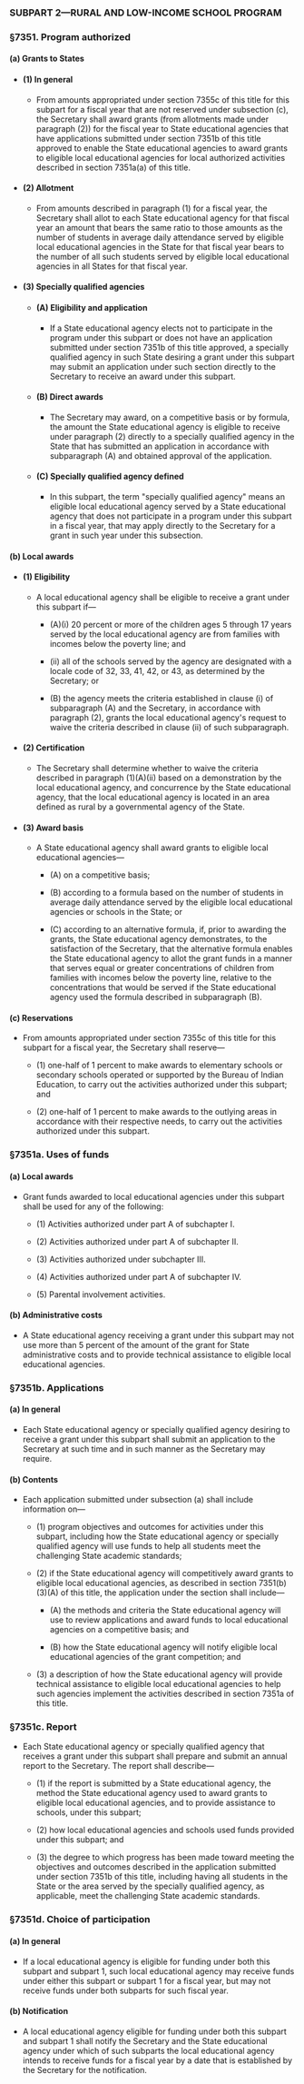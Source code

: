 ### SUBPART 2—RURAL AND LOW-INCOME SCHOOL PROGRAM

### §7351. Program authorized
#### (a) Grants to States
* #### (1) In general
  * From amounts appropriated under section 7355c of this title for this subpart for a fiscal year that are not reserved under subsection (c), the Secretary shall award grants (from allotments made under paragraph (2)) for the fiscal year to State educational agencies that have applications submitted under section 7351b of this title approved to enable the State educational agencies to award grants to eligible local educational agencies for local authorized activities described in section 7351a(a) of this title.

* #### (2) Allotment
  * From amounts described in paragraph (1) for a fiscal year, the Secretary shall allot to each State educational agency for that fiscal year an amount that bears the same ratio to those amounts as the number of students in average daily attendance served by eligible local educational agencies in the State for that fiscal year bears to the number of all such students served by eligible local educational agencies in all States for that fiscal year.

* #### (3) Specially qualified agencies
  * #### (A) Eligibility and application
    * If a State educational agency elects not to participate in the program under this subpart or does not have an application submitted under section 7351b of this title approved, a specially qualified agency in such State desiring a grant under this subpart may submit an application under such section directly to the Secretary to receive an award under this subpart.

  * #### (B) Direct awards
    * The Secretary may award, on a competitive basis or by formula, the amount the State educational agency is eligible to receive under paragraph (2) directly to a specially qualified agency in the State that has submitted an application in accordance with subparagraph (A) and obtained approval of the application.

  * #### (C) Specially qualified agency defined
    * In this subpart, the term "specially qualified agency" means an eligible local educational agency served by a State educational agency that does not participate in a program under this subpart in a fiscal year, that may apply directly to the Secretary for a grant in such year under this subsection.

#### (b) Local awards
* #### (1) Eligibility
  * A local educational agency shall be eligible to receive a grant under this subpart if—

    * (A)(i) 20 percent or more of the children ages 5 through 17 years served by the local educational agency are from families with incomes below the poverty line; and

    * (ii) all of the schools served by the agency are designated with a locale code of 32, 33, 41, 42, or 43, as determined by the Secretary; or

    * (B) the agency meets the criteria established in clause (i) of subparagraph (A) and the Secretary, in accordance with paragraph (2), grants the local educational agency's request to waive the criteria described in clause (ii) of such subparagraph.

* #### (2) Certification
  * The Secretary shall determine whether to waive the criteria described in paragraph (1)(A)(ii) based on a demonstration by the local educational agency, and concurrence by the State educational agency, that the local educational agency is located in an area defined as rural by a governmental agency of the State.

* #### (3) Award basis
  * A State educational agency shall award grants to eligible local educational agencies—

    * (A) on a competitive basis;

    * (B) according to a formula based on the number of students in average daily attendance served by the eligible local educational agencies or schools in the State; or

    * (C) according to an alternative formula, if, prior to awarding the grants, the State educational agency demonstrates, to the satisfaction of the Secretary, that the alternative formula enables the State educational agency to allot the grant funds in a manner that serves equal or greater concentrations of children from families with incomes below the poverty line, relative to the concentrations that would be served if the State educational agency used the formula described in subparagraph (B).

#### (c) Reservations
* From amounts appropriated under section 7355c of this title for this subpart for a fiscal year, the Secretary shall reserve—

  * (1) one-half of 1 percent to make awards to elementary schools or secondary schools operated or supported by the Bureau of Indian Education, to carry out the activities authorized under this subpart; and

  * (2) one-half of 1 percent to make awards to the outlying areas in accordance with their respective needs, to carry out the activities authorized under this subpart.

### §7351a. Uses of funds
#### (a) Local awards
* Grant funds awarded to local educational agencies under this subpart shall be used for any of the following:

  * (1) Activities authorized under part A of subchapter I.

  * (2) Activities authorized under part A of subchapter II.

  * (3) Activities authorized under subchapter III.

  * (4) Activities authorized under part A of subchapter IV.

  * (5) Parental involvement activities.

#### (b) Administrative costs
* A State educational agency receiving a grant under this subpart may not use more than 5 percent of the amount of the grant for State administrative costs and to provide technical assistance to eligible local educational agencies.

### §7351b. Applications
#### (a) In general
* Each State educational agency or specially qualified agency desiring to receive a grant under this subpart shall submit an application to the Secretary at such time and in such manner as the Secretary may require.

#### (b) Contents
* Each application submitted under subsection (a) shall include information on—

  * (1) program objectives and outcomes for activities under this subpart, including how the State educational agency or specially qualified agency will use funds to help all students meet the challenging State academic standards;

  * (2) if the State educational agency will competitively award grants to eligible local educational agencies, as described in section 7351(b)(3)(A) of this title, the application under the section shall include—

    * (A) the methods and criteria the State educational agency will use to review applications and award funds to local educational agencies on a competitive basis; and

    * (B) how the State educational agency will notify eligible local educational agencies of the grant competition; and


  * (3) a description of how the State educational agency will provide technical assistance to eligible local educational agencies to help such agencies implement the activities described in section 7351a of this title.

### §7351c. Report
* Each State educational agency or specially qualified agency that receives a grant under this subpart shall prepare and submit an annual report to the Secretary. The report shall describe—

  * (1) if the report is submitted by a State educational agency, the method the State educational agency used to award grants to eligible local educational agencies, and to provide assistance to schools, under this subpart;

  * (2) how local educational agencies and schools used funds provided under this subpart; and

  * (3) the degree to which progress has been made toward meeting the objectives and outcomes described in the application submitted under section 7351b of this title, including having all students in the State or the area served by the specially qualified agency, as applicable, meet the challenging State academic standards.

### §7351d. Choice of participation
#### (a) In general
* If a local educational agency is eligible for funding under both this subpart and subpart 1, such local educational agency may receive funds under either this subpart or subpart 1 for a fiscal year, but may not receive funds under both subparts for such fiscal year.

#### (b) Notification
* A local educational agency eligible for funding under both this subpart and subpart 1 shall notify the Secretary and the State educational agency under which of such subparts the local educational agency intends to receive funds for a fiscal year by a date that is established by the Secretary for the notification.